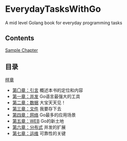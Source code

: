 # EverydayTasksWithGo
A mid level Golang book for everyday programming tasks

## Contents

[Sample Chapter](file.cn.md)


## 目录

[样章](sample.cn.md)


- [第〇章：引言](chapter1.md) 概述本书的定位和内容
- [第一章：并发](concurrency.cn.md) Go语言最强大的工具
- [第二章：数据](data.cn.md) 大宝天天见！
- [第三章：文件](file.cn.md) 我要存下去
- [第四章：网络](network.cn.md) Go最多的应用场景
- [第五章：WEB](network.cn.md) Go的新土地
- [第六章：分布式](distributed.cn.md) 并发的扩展
- [第七章：运维](devops.cn.md) 可靠性的关键